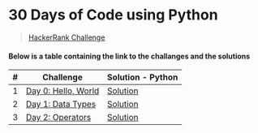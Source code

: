 # 30 Days of Code using Python

> [HackerRank Challenge](https://www.hackerrank.com/domains/tutorials/30-days-of-code "HackRank")



#### Below is a table containing the link to the challanges and the solutions



| #   | Challenge                                                                           | Solution - Python                                                   |
| --- | ----------------------------------------------------------------------------------- | ------------------------------------------------------------------------ |
| 1   | [Day 0: Hello, World](https://www.hackerrank.com/challenges/30-hello-world/problem) | [Solution](https://github.com/Sofiyyah1/HackerRank-Challenges/blob/main/Python%20-%2030%20Days%20of%20Code/Day%200:%20Hello%2C%20World.py) |
| 2  | [Day 1: Data Types](https://www.hackerrank.com/challenges/30-data-types/problem?isFullScreen=false) | [Solution](https://github.com/Sofiyyah1/HackerRank-Challenges/blob/main/Python%20-%2030%20Days%20of%20Code/Day%201:%20Data%20Types.py) |
| 3 | [Day 2: Operators](https://www.hackerrank.com/challenges/30-data-types/problem?isFullScreen=false) | [Solution](https://github.com/Sofiyyah1/HackerRank-Challenges/blob/main/Python%20-%2030%20Days%20of%20Code/Day%202:%20Operators.py) |

